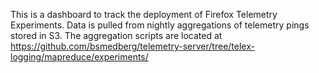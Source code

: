 This is a dashboard to track the deployment of Firefox Telemetry Experiments. Data is pulled from nightly aggregations of telemetry pings stored in S3. The aggregation scripts are located at https://github.com/bsmedberg/telemetry-server/tree/telex-logging/mapreduce/experiments/